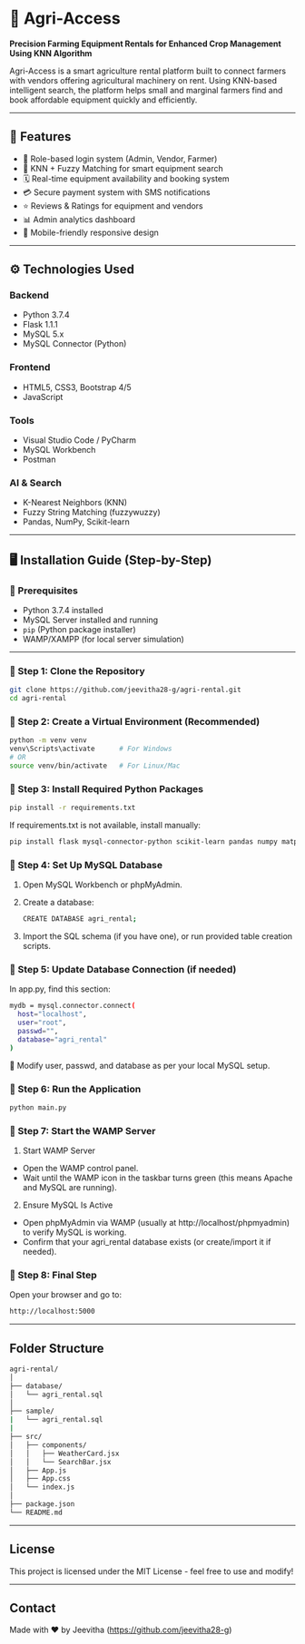 # 🚜 Agri-Access  
**Precision Farming Equipment Rentals for Enhanced Crop Management Using KNN Algorithm**

Agri-Access is a smart agriculture rental platform built to connect farmers with vendors offering agricultural machinery on rent. Using KNN-based intelligent search, the platform helps small and marginal farmers find and book affordable equipment quickly and efficiently.

---

## 🌟 Features

- 🔑 Role-based login system (Admin, Vendor, Farmer)
- 🧠 KNN + Fuzzy Matching for smart equipment search
- 🗓️ Real-time equipment availability and booking system
- 💳 Secure payment system with SMS notifications
- ⭐ Reviews & Ratings for equipment and vendors
- 📊 Admin analytics dashboard
- 📱 Mobile-friendly responsive design

---

## ⚙️ Technologies Used

### Backend
- Python 3.7.4
- Flask 1.1.1
- MySQL 5.x
- MySQL Connector (Python)

### Frontend
- HTML5, CSS3, Bootstrap 4/5
- JavaScript

### Tools
- Visual Studio Code / PyCharm
- MySQL Workbench
- Postman

### AI & Search
- K-Nearest Neighbors (KNN)
- Fuzzy String Matching (fuzzywuzzy)
- Pandas, NumPy, Scikit-learn

---

## 🖥️ Installation Guide (Step-by-Step)

### 📌 Prerequisites
- Python 3.7.4 installed
- MySQL Server installed and running
- `pip` (Python package installer)
- WAMP/XAMPP (for local server simulation)

---

### 🚀 Step 1: Clone the Repository

```bash
git clone https://github.com/jeevitha28-g/agri-rental.git
cd agri-rental
```

### 🚀 Step 2: Create a Virtual Environment (Recommended)

```bash
python -m venv venv
venv\Scripts\activate      # For Windows
# OR
source venv/bin/activate   # For Linux/Mac
```

### 🚀 Step 3: Install Required Python Packages

```bash
pip install -r requirements.txt
```

If requirements.txt is not available, install manually:

```bash
pip install flask mysql-connector-python scikit-learn pandas numpy matplotlib fuzzywuzzy python-Levenshtein
```

### 🚀 Step 4: Set Up MySQL Database

1. Open MySQL Workbench or phpMyAdmin.
   
2. Create a database:
   
   ```bash
   CREATE DATABASE agri_rental;
   ```
3. Import the SQL schema (if you have one), or run provided table creation scripts.

### 🚀 Step 5: Update Database Connection (if needed)

In app.py, find this section:
```bash
mydb = mysql.connector.connect(
  host="localhost",
  user="root",
  passwd="",
  database="agri_rental"
)
```
🔁 Modify user, passwd, and database as per your local MySQL setup.

### 🚀 Step 6: Run the Application

```bash
python main.py
```

### 🚀 Step 7: Start the WAMP Server

1. Start WAMP Server
- Open the WAMP control panel.
- Wait until the WAMP icon in the taskbar turns green (this means Apache and MySQL are running).

2. Ensure MySQL Is Active
- Open phpMyAdmin via WAMP (usually at http://localhost/phpmyadmin) to verify MySQL is working.
- Confirm that your agri_rental database exists (or create/import it if needed).

### 🚀 Step 8: Final Step

Open your browser and go to:
```bash
http://localhost:5000
```

---

## Folder Structure
```bash
agri-rental/
│
├── database/
│   └── agri_rental.sql
│
├── sample/
|   └── agri_rental.sql
|
├── src/
│   ├── components/
│   │   ├── WeatherCard.jsx
│   │   └── SearchBar.jsx
│   ├── App.js
│   ├── App.css
│   └── index.js
│
├── package.json
└── README.md
```

---

## License
This project is licensed under the MIT License - feel free to use and modify!

---

## Contact
Made with ❤️ by Jeevitha (https://github.com/jeevitha28-g)


